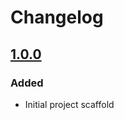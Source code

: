 # Changelog

## [1.0.0]

### Added

- Initial project scaffold

[1.0.0]: https://github.com/hnggngn/solid-snippets/commits
